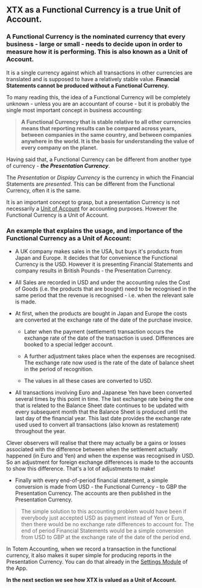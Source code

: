 ## XTX as a Functional Currency is a true Unit of Account.

### A Functional Currency is the nominated currency that every business - large or small - needs to decide upon in order to measure how it is performing. This is also known as a Unit of Account. 

It is a single currency against which all transactions in other currencies are translated and is supposed to have a relatively stable value. **Financial Statements cannot be produced without a Functional Currency.**

To many reading this, the idea of a Functional Currency will be completely unknown - unless you are an accountant of course - but it is probably the single most important concept in business accounting: 

> **A Functional Currency that is stable relative to all other currencies means that reporting results can be compared across years, between companies in the same country, and between companies anywhere in the world. It is the basis for understanding the value of every company on the planet.**

Having said that, a Functional Currency can be different from another type of currency - _**the Presentation Currency**_. 

The _Presentation_ or _Display Currency_ is the currency in which the Financial Statements are _presented_. This can be different from the Functional Currency, often it is the same. 

It is an important concept to grasp, but a presentation Currency is not necessarily a [Unit of Account](https://en.wikipedia.org/wiki/Unit_of_account) for accounting purposes. However the Functional Currency is a Unit of Account.

### An example that explains the usage, and importance of the Functional Currency as a Unit of Account:

* A UK company makes sales in the USA, but buys it's products from Japan and Europe. It decides that for convenience the Functional Currency is the USD. However it is presenting Financial Statements and company results in British Pounds - the Presentation Currency.

* All Sales are recorded in USD and under the accounting rules the Cost of Goods (i.e. the products that are bought) need to be recognised in the same period that the revenue is recognised - i.e. when the relevant sale is made. 

* At first, when the products are bought in Japan and Europe the costs are converted at the exchange rate of the date of the purchase invoice. 

    * Later when the payment (settlement) transaction occurs the exchange rate of the date of the transaction is used. Differences are booked to a special ledger account. 

    * A further adjustment takes place when the expenses are recognised. The exchange rate now used is the rate of the date of balance sheet in the period of recognition. 
    
    * The values in all these cases are converted to USD.

* All transactions involving Euro and Japanese Yen have been converted several times by this point in time. The last exchange rate being the one that is related to the Balance Sheet date continues to be updated with every subsequent month that the Balance Sheet is produced until the last day of the financial year. This last date provides the exchange rate used used to convert all transactions (also known as restatement) throughout the year.

Clever observers will realise that there may actually be a gains or losses associated with the difference between when the settlement actually happened (in Euro and Yen) and when the expense was recognised in USD. So an adjustment for foreign exchange differences is made to the accounts to show this difference. That's a lot of adjustments to make!

* Finally with every end-of-period financial statement, a simple conversion is made from USD  - the Functional Currency - to GBP the Presentation Currency. The accounts are then published in the Presentation Currency.

> The simple solution to this accounting problem would have been if everybody just accepted USD as payment instead of Yen or Euro, then there would be no exchange rate differences to account for. The end of period Financial Statements would be a simple conversion from USD to GBP at the exchange rate of the date of the period end.

In Totem Accounting, when we record a transaction in the functional currency, it also makes it super simple for producing reports in the Presentation Currency. You can do that already in the [Settings Module](/app-docs/settings.md) of the App.

**In the next section we see how XTX is valued as a Unit of Account.**